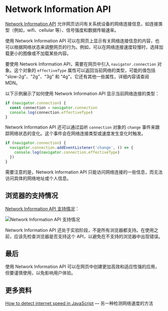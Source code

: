 # Network Information API

[Network Information API](https://developer.mozilla.org/en-US/docs/Web/API/Network_Information_API) 允许网页访问有关系统设备的网络连接信息，如连接类型（例如，wifi、cellular 等）、信号强度和数据传输速率。

使用 Network Information API 可以在网页上显示有关网络连接信息的内容，也可以根据网络状态来调整网页的行为。例如，可以在网络连接速度较慢时，选择加载更小的图像或不加载某些内容。

要使用 Network Information API，需要在网页中引入 `navigator.connection` 对象。这个对象的 `effectiveType` 属性可以返回当前网络的类型，可能的值包括 "slow-2g"、"2g"、"3g" 和 "4g"。它还有其他一些属性，详细内容请查阅 MDN。

以下示例展示了如何使用 Network Information API 显示当前网络连接的类型：

```js
if (navigator.connection) {
  const connection = navigator.connection
  console.log(connection.effectiveType)
}
```

Network Information API 还可以通过监听 `connection` 对象的 `change` 事件来跟踪网络状态的变化。这个事件会在网络连接类型或速度发生变化时触发。

```js
if (navigator.connection) {
  navigator.connection.addEventListener('change', () => {
    console.log(navigator.connection.effectiveType)
  })
}
```

需要注意的是，Network Information API 只能访问网络连接的一些信息，而无法访问具体的网络地址或个人信息。

## 浏览器的支持情况

[Network Information API 支持情况](https://caniuse.com/netinfo)：

![Network Information API 支持情况](https://upload-images.jianshu.io/upload_images/18281896-cdfe20a877ead084.png?imageMogr2/auto-orient/strip%7CimageView2/2/w/1240)

Network Information API 还处于实验阶段，不是所有浏览器都支持。在使用之前，应该先检查浏览器是否支持这个 API，以避免在不支持的浏览器中出现错误。

## 最后

使用 Network Information API 可以在网页中创建更加高效和适应性强的应用，但要谨慎使用，以免影响用户体验。

## 更多资料

[How to detect internet speed in JavaScript](https://hackthestuff.com/article/how-to-detect-internet-speed-in-javascript) — 另一种检测网络速度的方法
